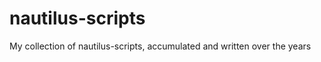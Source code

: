 nautilus-scripts
================

My collection of nautilus-scripts, accumulated and written over the years